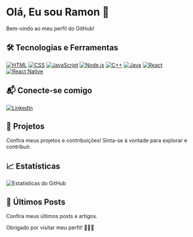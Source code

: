 # Olá, Eu sou Ramon 👋

Bem-vindo ao meu perfil do GitHub! 
## 🛠 Tecnologias e Ferramentas

[![HTML](https://img.shields.io/badge/HTML-5%2F5-brightgreen)](https://developer.mozilla.org/en-US/docs/Web/HTML) 
[![CSS](https://img.shields.io/badge/CSS-3%2F5-blue)](https://developer.mozilla.org/en-US/docs/Web/CSS) 
[![JavaScript](https://img.shields.io/badge/JavaScript-4%2F5-yellow)](https://developer.mozilla.org/en-US/docs/Web/JavaScript) 
[![Node.js](https://img.shields.io/badge/Node.js-4%2F5-green)](https://nodejs.org/) 
[![C++](https://img.shields.io/badge/C%2B%2B-3%2F5-lightblue)](https://isocpp.org/) 
[![Java](https://img.shields.io/badge/Java-4%2F5-orange)](https://www.oracle.com/java/) 
[![React](https://img.shields.io/badge/React-4%2F5-blue)](https://reactjs.org/) 
[![React Native](https://img.shields.io/badge/React%20Native-4%2F5-lightblue)](https://reactnative.dev/)

## 📬 Conecte-se comigo

[![LinkedIn](https://img.shields.io/badge/LinkedIn-Connect-blue)](https://www.linkedin.com/in/seu-perfil)

## 🚀 Projetos

Confira meus projetos e contribuições! Sinta-se à vontade para explorar e contribuir.

## 📈 Estatísticas

![Estatísticas do GitHub](https://github-readme-stats.vercel.app/api?username=raszz&show_icons=true&theme=dark)

## 📝 Últimos Posts 
Confira meus últimos posts e artigos.

Obrigado por visitar meu perfil! 🚀🚀🚀

